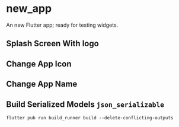 # new_app

An new Flutter app; ready for testing widgets.

## Splash Screen With logo
##  Change App Icon
## Change App Name


## Build Serialized Models `json_serializable`
`flutter pub run build_runner build --delete-conflicting-outputs`